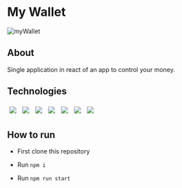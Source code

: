 # My Wallet

![myWallet](https://user-images.githubusercontent.com/92904799/152837495-2f5330e6-24b7-4020-a2de-feb58f50a3a9.gif)

## About

Single application in react of an app to control your money.

## Technologies

<div>
  <img style='margin: 5px;' src="https://img.shields.io/badge/React%20-%2320232a.svg?&style=for-the-badge&color=363636&logo=React&logoColor=1572B6"/>
  <img style='margin: 5px;' src="https://img.shields.io/badge/CSS3%20-%2320232a.svg?&style=for-the-badge&color=363636&logo=CSS3&logoColor=1572B6"/>
  <img style='margin: 5px;' src="https://img.shields.io/badge/HTML5%20-%2320232a.svg?&style=for-the-badge&color=363636&logo=HTML5&logoColor=E34F26"/>
  <img style='margin: 5px;' src="https://img.shields.io/badge/styledConponents%20-%2320232a.svg?&style=for-the-badge&color=363636&logo=styledConponents&logoColor=E34F26"/>
  <img style='margin: 5px;' src="https://img.shields.io/badge/JSX%20-%2320232a.svg?&style=for-the-badge&color=363636&logo=JSX&logoColor=E34F26"/>
  <img style='margin: 5px;' src="https://img.shields.io/badge/ContextAPI%20-%2320232a.svg?&style=for-the-badge&color=363636&logo=ContextAPI&logoColor=E34F26"/>
  <img style='margin: 5px;' src="https://img.shields.io/badge/axios%20-%2320232a.svg?&style=for-the-badge&color=363636&logo=axios&logoColor=E34F26"/>
</div>

## How to run 

- First clone this repository

- Run ```npm i```

- Run ```npm run start```
